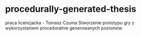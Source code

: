 # procedurally-generated-thesis
 praca licencjacka - Tomasz Czuma
 Stworzenie prototypu gry z wykorzystaniem proceduralnie generowanych poziomów
